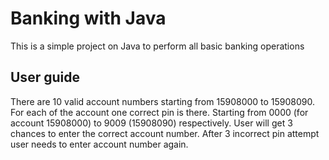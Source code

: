 # Banking with Java
This is a simple project on Java to perform all basic banking operations
##  User guide
There are 10 valid account numbers starting from 15908000 to 15908090.
For each of the account one correct pin is there. Starting from 0000 (for account 15908000) to 9009 (15908090) respectively.
User will get 3 chances to enter the correct account number.
After 3 incorrect pin attempt user needs to enter account number again.
